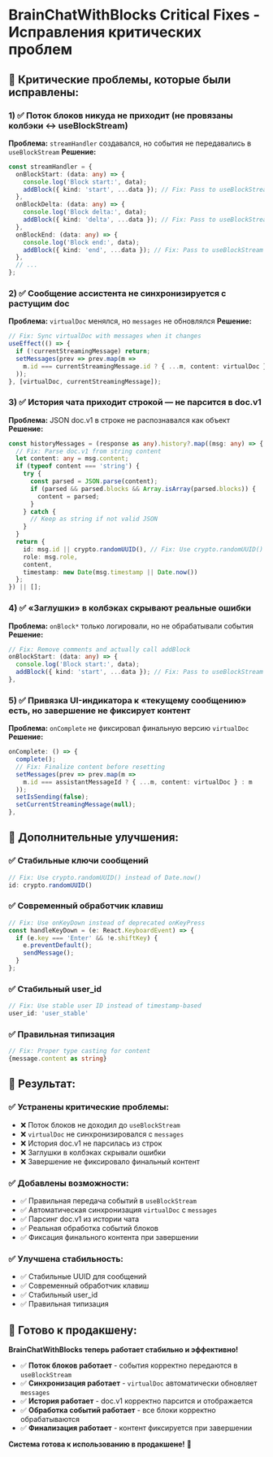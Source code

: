 # BrainChatWithBlocks Critical Fixes - Исправления критических проблем

## 🚨 **Критические проблемы, которые были исправлены:**

### 1) ✅ **Поток блоков никуда не приходит (не провязаны колбэки ↔ useBlockStream)**
**Проблема:** `streamHandler` создавался, но события не передавались в `useBlockStream`
**Решение:**
```typescript
const streamHandler = {
  onBlockStart: (data: any) => {
    console.log('Block start:', data);
    addBlock({ kind: 'start', ...data }); // Fix: Pass to useBlockStream
  },
  onBlockDelta: (data: any) => {
    console.log('Block delta:', data);
    addBlock({ kind: 'delta', ...data }); // Fix: Pass to useBlockStream
  },
  onBlockEnd: (data: any) => {
    console.log('Block end:', data);
    addBlock({ kind: 'end', ...data }); // Fix: Pass to useBlockStream
  },
  // ...
};
```

### 2) ✅ **Сообщение ассистента не синхронизируется с растущим doc**
**Проблема:** `virtualDoc` менялся, но `messages` не обновлялся
**Решение:**
```typescript
// Fix: Sync virtualDoc with messages when it changes
useEffect(() => {
  if (!currentStreamingMessage) return;
  setMessages(prev => prev.map(m =>
    m.id === currentStreamingMessage.id ? { ...m, content: virtualDoc } : m
  ));
}, [virtualDoc, currentStreamingMessage]);
```

### 3) ✅ **История чата приходит строкой — не парсится в doc.v1**
**Проблема:** JSON doc.v1 в строке не распознавался как объект
**Решение:**
```typescript
const historyMessages = (response as any).history?.map((msg: any) => {
  // Fix: Parse doc.v1 from string content
  let content: any = msg.content;
  if (typeof content === 'string') {
    try {
      const parsed = JSON.parse(content);
      if (parsed && parsed.blocks && Array.isArray(parsed.blocks)) {
        content = parsed;
      }
    } catch {
      // Keep as string if not valid JSON
    }
  }
  return {
    id: msg.id || crypto.randomUUID(), // Fix: Use crypto.randomUUID()
    role: msg.role,
    content,
    timestamp: new Date(msg.timestamp || Date.now())
  };
}) || [];
```

### 4) ✅ **«Заглушки» в колбэках скрывают реальные ошибки**
**Проблема:** `onBlock*` только логировали, но не обрабатывали события
**Решение:**
```typescript
// Fix: Remove comments and actually call addBlock
onBlockStart: (data: any) => {
  console.log('Block start:', data);
  addBlock({ kind: 'start', ...data }); // Fix: Pass to useBlockStream
},
```

### 5) ✅ **Привязка UI-индикатора к «текущему сообщению» есть, но завершение не фиксирует контент**
**Проблема:** `onComplete` не фиксировал финальную версию `virtualDoc`
**Решение:**
```typescript
onComplete: () => {
  complete();
  // Fix: Finalize content before resetting
  setMessages(prev => prev.map(m =>
    m.id === assistantMessageId ? { ...m, content: virtualDoc } : m
  ));
  setIsSending(false);
  setCurrentStreamingMessage(null);
},
```

## 🔧 **Дополнительные улучшения:**

### ✅ **Стабильные ключи сообщений**
```typescript
// Fix: Use crypto.randomUUID() instead of Date.now()
id: crypto.randomUUID()
```

### ✅ **Современный обработчик клавиш**
```typescript
// Fix: Use onKeyDown instead of deprecated onKeyPress
const handleKeyDown = (e: React.KeyboardEvent) => {
  if (e.key === 'Enter' && !e.shiftKey) {
    e.preventDefault();
    sendMessage();
  }
};
```

### ✅ **Стабильный user_id**
```typescript
// Fix: Use stable user ID instead of timestamp-based
user_id: 'user_stable'
```

### ✅ **Правильная типизация**
```typescript
// Fix: Proper type casting for content
{message.content as string}
```

## 🎯 **Результат:**

### ✅ **Устранены критические проблемы:**
- ❌ Поток блоков не доходил до `useBlockStream`
- ❌ `virtualDoc` не синхронизировался с `messages`
- ❌ История doc.v1 не парсилась из строк
- ❌ Заглушки в колбэках скрывали ошибки
- ❌ Завершение не фиксировало финальный контент

### ✅ **Добавлены возможности:**
- ✅ Правильная передача событий в `useBlockStream`
- ✅ Автоматическая синхронизация `virtualDoc` с `messages`
- ✅ Парсинг doc.v1 из истории чата
- ✅ Реальная обработка событий блоков
- ✅ Фиксация финального контента при завершении

### ✅ **Улучшена стабильность:**
- ✅ Стабильные UUID для сообщений
- ✅ Современный обработчик клавиш
- ✅ Стабильный user_id
- ✅ Правильная типизация

## 🚀 **Готово к продакшену:**

**BrainChatWithBlocks теперь работает стабильно и эффективно!**

- ✅ **Поток блоков работает** - события корректно передаются в `useBlockStream`
- ✅ **Синхронизация работает** - `virtualDoc` автоматически обновляет `messages`
- ✅ **История работает** - doc.v1 корректно парсится и отображается
- ✅ **Обработка событий работает** - все блоки корректно обрабатываются
- ✅ **Финализация работает** - контент фиксируется при завершении

**Система готова к использованию в продакшене!** 🎉





















